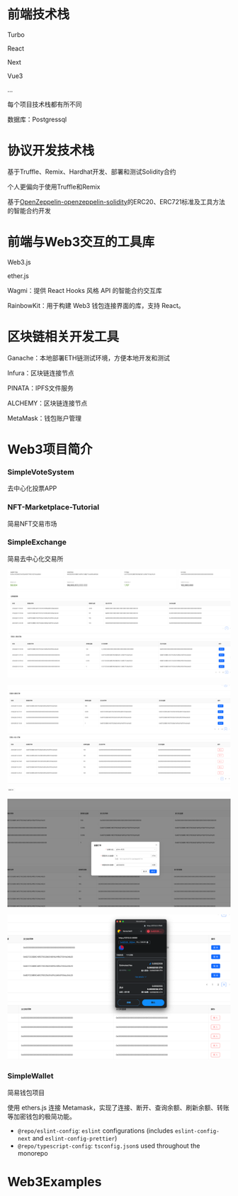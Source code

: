 

# 前端技术栈

Turbo

React

Next

Vue3

...

每个项目技术栈都有所不同

数据库：Postgressql

# 协议开发技术栈

基于Truffle、Remix、Hardhat开发、部署和测试Solidity合约

个人更偏向于使用Truffle和Remix

基于[OpenZeppelin-openzeppelin-solidity](https://github.com/pkdcryptos/OpenZeppelin-openzeppelin-solidity/tree/master)的ERC20、ERC721标准及工具方法的智能合约开发



# 前端与Web3交互的工具库

Web3.js

ether.js

Wagmi：提供 React Hooks 风格 API 的智能合约交互库

RainbowKit：用于构建 Web3 钱包连接界面的库，支持 React。

# 区块链相关开发工具

Ganache：本地部署ETH链测试环境，方便本地开发和测试

Infura：区块链连接节点

PINATA：IPFS文件服务

ALCHEMY：区块链连接节点

MetaMask：钱包账户管理



# Web3项目简介
### SimpleVoteSystem

去中心化投票APP



### NFT-Marketplace-Tutorial 

简易NFT交易市场



### SimpleExchange

简易去中心化交易所

![image-20240311162018326](README.assets/image-20240311162018326.png)

![image-20240311162247218](README.assets/image-20240311162247218.png)

![image-20240311162209867](README.assets/image-20240311162209867.png)

![image-20240311162610337](README.assets/image-20240311162610337.png)





### SimpleWallet

简易钱包项目

使用 ethers.js 连接 Metamask，实现了连接、断开、查询余额、刷新余额、转账等加密钱包的极简功能。

- `@repo/eslint-config`: `eslint` configurations (includes `eslint-config-next` and `eslint-config-prettier`)
- `@repo/typescript-config`: `tsconfig.json`s used throughout the monorepo





# Web3Examples